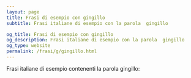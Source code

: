 ```yaml
---
layout: page
title: Frasi di esempio con gingillo 
subtitle: Frasi italiane di esempio con la parola  gingillo

og_title: Frasi di esempio con gingillo 
og_description: Frasi italiane di esempio con la parola  gingillo
og_type: website
permalink: /frasi/g/gingillo.html
---
```


Frasi italiane di esempio contenenti la parola gingillo:


